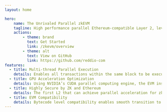```yaml
---
layout: home

hero:
    name: The Unrivaled Parallel zkEVM
    tagline: High performance parallel Ethereum-compatible Layer 2, leveraging zero-knowledge technology to achieve unrivaled computation scale with Ethereum-level security.
    actions:
        - theme: brand
          text: Get Started
          link: /zkevm/overview
        - theme: alt
          text: View on GitHub
          link: https://github.com/reddio-com
features:
  - title: Multi-thread Parallel Execution
    details: Enables all transactions within the same block to be executed in parallel optimistically across multiple threads, leveraging the multi-core servers to achieve high throughput and low transaction fees.
  - title: GPU Acceleration Optimization
    details: Using NVIDIA’s CUDA parallel computing engine, the EVM instruction set has been optimized to accelerate its execution on GPU machines, resulting in performance that is magnitudes higher than the original multithreaded parallel execution.
  - title: Highly Secure by ZK and Ethereum
    details: The first L2 that can achieve parallel acceleration for zkEVM, ensuring high performance of our L2 while  providing the most reliable validity proofs on Ethereum
  - title: EVM Compatibility
    details: Bytecode level compatibility enables smooth transition to Layer 2 with all of your solidity smart contract code.
---
```

<style>
:root {
  --vp-home-hero-name-color: transparent;
  --vp-home-hero-name-background: linear-gradient(120deg,#fb9386 0%,#e63537 70.82%,#526cfd 100%);
}
.action:first-child > a {
  background: linear-gradient(92.55deg, #FA9487 0.84%, #E63537 55.46%, #E53539 55.47%, #8858B4 100%) !important;
  border: none;
}
</style>
